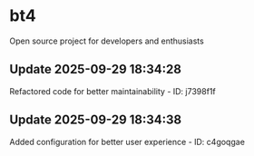 # bt4
Open source project for developers and enthusiasts

## Update 2025-09-29 18:34:28
Refactored code for better maintainability - ID: j7398f1f


## Update 2025-09-29 18:34:38
Added configuration for better user experience - ID: c4goqgae

